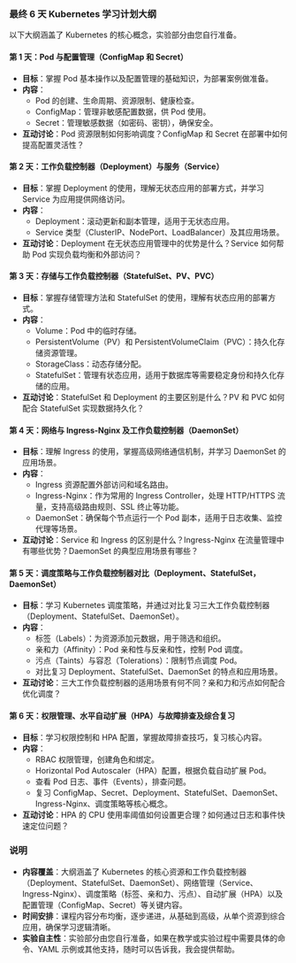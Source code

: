 ### 最终 6 天 Kubernetes 学习计划大纲
以下大纲涵盖了 Kubernetes 的核心概念，实验部分由您自行准备。

#### 第 1 天：Pod 与配置管理（ConfigMap 和 Secret）
- **目标**：掌握 Pod 基本操作以及配置管理的基础知识，为部署案例做准备。
- **内容**：
  - Pod 的创建、生命周期、资源限制、健康检查。
  - ConfigMap：管理非敏感配置数据，供 Pod 使用。
  - Secret：管理敏感数据（如密码、密钥），确保安全。
- **互动讨论**：Pod 资源限制如何影响调度？ConfigMap 和 Secret 在部署中如何提高配置灵活性？

#### 第 2 天：工作负载控制器（Deployment）与服务（Service）
- **目标**：掌握 Deployment 的使用，理解无状态应用的部署方式，并学习 Service 为应用提供网络访问。
- **内容**：
  - Deployment：滚动更新和副本管理，适用于无状态应用。
  - Service 类型（ClusterIP、NodePort、LoadBalancer）及其应用场景。
- **互动讨论**：Deployment 在无状态应用管理中的优势是什么？Service 如何帮助 Pod 实现负载均衡和外部访问？

#### 第 3 天：存储与工作负载控制器（StatefulSet、PV、PVC）
- **目标**：掌握存储管理方法和 StatefulSet 的使用，理解有状态应用的部署方式。
- **内容**：
  - Volume：Pod 中的临时存储。
  - PersistentVolume（PV）和 PersistentVolumeClaim（PVC）：持久化存储资源管理。
  - StorageClass：动态存储分配。
  - StatefulSet：管理有状态应用，适用于数据库等需要稳定身份和持久化存储的应用。
- **互动讨论**：StatefulSet 和 Deployment 的主要区别是什么？PV 和 PVC 如何配合 StatefulSet 实现数据持久化？

#### 第 4 天：网络与 Ingress-Nginx 及工作负载控制器（DaemonSet）
- **目标**：理解 Ingress 的使用，掌握高级网络通信机制，并学习 DaemonSet 的应用场景。
- **内容**：
  - Ingress 资源配置外部访问和域名路由。
  - Ingress-Nginx：作为常用的 Ingress Controller，处理 HTTP/HTTPS 流量，支持高级路由规则、SSL 终止等功能。
  - DaemonSet：确保每个节点运行一个 Pod 副本，适用于日志收集、监控代理等场景。
- **互动讨论**：Service 和 Ingress 的区别是什么？Ingress-Nginx 在流量管理中有哪些优势？DaemonSet 的典型应用场景有哪些？

#### 第 5 天：调度策略与工作负载控制器对比（Deployment、StatefulSet，DaemonSet）
- **目标**：学习 Kubernetes 调度策略，并通过对比复习三大工作负载控制器（Deployment、StatefulSet、DaemonSet）。
- **内容**：
  - 标签（Labels）：为资源添加元数据，用于筛选和组织。
  - 亲和力（Affinity）：Pod 亲和性与反亲和性，控制 Pod 调度。
  - 污点（Taints）与容忍（Tolerations）：限制节点调度 Pod。
  - 对比复习 Deployment、StatefulSet、DaemonSet 的特点和应用场景。
- **互动讨论**：三大工作负载控制器的适用场景有何不同？亲和力和污点如何配合优化调度？

#### 第 6 天：权限管理、水平自动扩展（HPA）与故障排查及综合复习
- **目标**：学习权限控制和 HPA 配置，掌握故障排查技巧，复习核心内容。
- **内容**：
  - RBAC 权限管理，创建角色和绑定。
  - Horizontal Pod Autoscaler（HPA）配置，根据负载自动扩展 Pod。
  - 查看 Pod 日志、事件（Events），排查问题。
  - 复习 ConfigMap、Secret、Deployment、StatefulSet、DaemonSet、Ingress-Nginx、调度策略等核心概念。
- **互动讨论**：HPA 的 CPU 使用率阈值如何设置更合理？如何通过日志和事件快速定位问题？

### 说明
- **内容覆盖**：大纲涵盖了 Kubernetes 的核心资源和工作负载控制器（Deployment、StatefulSet、DaemonSet）、网络管理（Service、Ingress-Nginx）、调度策略（标签、亲和力、污点）、自动扩展（HPA）以及配置管理（ConfigMap、Secret）等关键内容。
- **时间安排**：课程内容分布均衡，逐步递进，从基础到高级，从单个资源到综合应用，确保学习逻辑清晰。
- **实验自主性**：实验部分由您自行准备，如果在教学或实验过程中需要具体的命令、YAML 示例或其他支持，随时可以告诉我，我会提供帮助。
